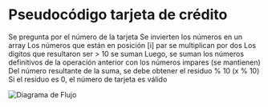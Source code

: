 # Pseudocódigo tarjeta de crédito

Se pregunta por el número de la tarjeta
Se invierten los números en un array
Los números que están en posición [i] par se multiplican por dos
Los digitos que resultaron ser > 10 se suman
Luego, se suman los números definitivos de la operación anterior con los números impares (se mantienen)
Del número resultante de la suma, se debe obtener el residuo % 10 (x % 10)
Si el residuo es 0, el número de tarjeta es válido

![Diagrama de Flujo](https://i.imgur.com/HthEgNy.jpg?raw=true)
